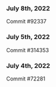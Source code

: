 ### July 8th, 2022

Commit #92337

### July 5th, 2022

Commit #314353


### July 4th, 2022

Commit #72281

